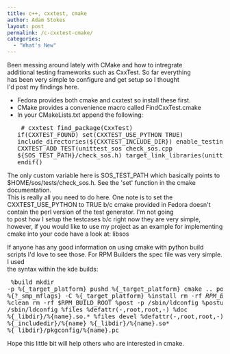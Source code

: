 ```yaml
---
title: c++, cxxtest, cmake
author: Adam Stokes
layout: post
permalink: /c-cxxtest-cmake/
categories:
  - "What's New"
---
```

Been messing around lately with CMake and how to intregrate  
additional testing frameworks such as CxxTest. So far everything  
has been very simple to configure and get setup so I thought  
I'd post my findings here.

  * Fedora provides both cmake and cxxtest so install these first.
  * CMake provides a convenience macro called FindCxxTest.cmake
  * In your CMakeLists.txt append the following:<pre class="prettyprint"> # cxxtest find\_package(CxxTest) if(CXXTEST\_FOUND) set(CXXTEST\_USE\_PYTHON TRUE) include\_directories(${CXXTEST\_INCLUDE\_DIR}) enable\_testing() CXXTEST\_ADD\_TEST(unittest\_sos check\_sos.cpp ${SOS\_TEST\_PATH}/check\_sos.h) target\_link\_libraries(unittest\_sos sos) endif() </pre> 

The only custom variable here is SOS\_TEST\_PATH which basically points to $HOME/sos/tests/check_sos.h. See the 'set' function in the cmake documentation.  
This is really all you need to do here. One note is to set the  
CXXTEST\_USE\_PYTHON to TRUE b/c cmake provided in Fedora doesn't  
contain the perl version of the test generator. I'm not going  
to post how I setup the testcases b/c right now they are very simple,  
however, if you would like to use my project as an example for implementing  
cmake into your code have a look at: libsos

If anyone has any good information on using cmake with python build scripts I'd love to see those. For RPM Builders the spec file was very simple. I used  
the syntax within the kde builds:<pre class="prettyprint"> %build mkdir -p %{\_target\_platform} pushd %{\_target\_platform} cmake .. popd make %{?\_smp\_mflags} -C %{\_target\_platform} %install rm -rf $RPM\_BUILD\_ROOT make -C %{\_target\_platform} install DESTDIR=$RPM\_BUILD\_ROOT %clean rm -rf $RPM\_BUILD\_ROOT %post -p /sbin/ldconfig %postun -p /sbin/ldconfig %files %defattr(-,root,root,-) %doc %{\_libdir}/%{name}.so.\* %files devel %defattr(-,root,root,-) %doc %{\_includedir}/%{name} %{\_libdir}/%{name}.so\* %{\_libdir}/pkgconfig/%{name}.pc </pre> 

Hope this little bit will help others who are interested in cmake.
